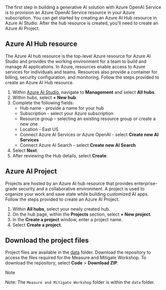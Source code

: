 The first step in building a generative AI solution with Azure OpenAI Service  is to provision an Azure OpenAI Service resource in your Azure subscription. You can get started by creating an Azure AI Hub resource in Azure AI Studio. After the hub resource is created, you'll need to create an Azure AI Project. 

## Azure AI Hub resource

The Azure AI hub resource is the top-level Azure resource for Azure AI Studio and provides the working environment for a team to build and manage AI applications. In Azure, resources enable access to Azure services for individuals and teams. Resources also provide a container for billing, security configuration, and monitoring. Follow the steps provided to create an Azure AI Hub resource.

1. Within [Azure AI Studio](https://ai.azure.com/), navigate to **Management** and select **All hubs**.
1. Within hubs, select **+ New hub**.
1. Complete the following fields:
    - Hub name - provide a name for your hub
    - Subscription - select your Azure subscription
    - Resource group - selecting an existing resource group or create a new one
    - Location - East US
    - Connect Azure AI Services or Azure OpenAI - select **Create new AI Services**
    - Connect Azure AI Search - select **Create new AI Search**
1. Select **Next**.
1. After reviewing the Hub details, select **Create**.

## Azure AI Project

Projects are hosted by an Azure AI hub resource that provides enterprise-grade security and a collaborative environment. A project is used to organize your work and save state while building customized AI apps. Follow the steps provided to create an Azure AI Project.

1. Within **All hubs**, select your newly created hub.
1. On the hub page, within the **Projects** section, select **+ New project**.
1. In the **Create a project** window, enter a project name.
1. Select **Create a project**.

## Download the project files

Project files are available in the [data](https://github.com/Azure-Samples/aacs-workshops/) folder. Download the repository to access the files required for the Measure and Mitigate Workshop. To download the repository, select **Code** > **Download ZIP**.

> [!NOTE]
> Note: The `Measure and Mitigate Workshop` folder is within the `data` folder.
